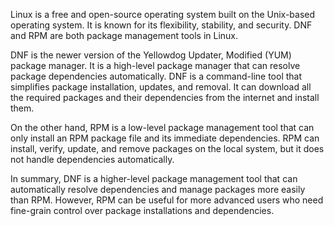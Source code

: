 Linux is a free and open-source operating system built on the Unix-based operating system. It is known for its flexibility, stability, and security. DNF and RPM are both package management tools in Linux.

DNF is the newer version of the Yellowdog Updater, Modified (YUM) package manager. It is a high-level package manager that can resolve package dependencies automatically. DNF is a command-line tool that simplifies package installation, updates, and removal. It can download all the required packages and their dependencies from the internet and install them.

On the other hand, RPM is a low-level package management tool that can only install an RPM package file and its immediate dependencies. RPM can install, verify, update, and remove packages on the local system, but it does not handle dependencies automatically.

In summary, DNF is a higher-level package management tool that can automatically resolve dependencies and manage packages more easily than RPM. However, RPM can be useful for more advanced users who need fine-grain control over package installations and dependencies.
